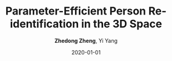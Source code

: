 ---
title: "Parameter-Efficient Person Re-identification in the 3D Space"
collection: publications
permalink: /publication/2020-01-01-Parameter-Efficient-Person-Re-identification-in-the-3D-Space
date: 2020-01-01
doi: 
venue: 'arXiv preprint arXiv:2006.04569'
author: '<strong>Zhedong Zheng</strong>,  Yi Yang'
citation: ' Zhedong Zheng,  Yi Yang, &quot;Parameter-Efficient Person Re-identification in the 3D Space.&quot; arXiv preprint arXiv:2006.04569, 2020.'
pub_year: '2020'
bib: '@article{zheng2020person,
    author = "Zheng, Zhedong and Yang, Yi",
    title = "Parameter-Efficient Person Re-identification in the 3D Space",
    journal = "arXiv preprint arXiv:2006.04569",
    year = "2020"
}
'
---